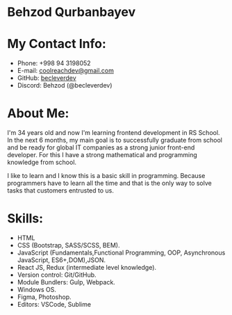 # Behzod Qurbanbayev
# My Contact Info:
* Phone: +998 94 3198052
* E-mail: [coolreachdev@gmail.com](coolreachdev@gmail.com)
* GitHub: [becleverdev](https://github.com/becleverdev)
* Discord: Behzod (@becleverdev)
# About Me:
I'm 34 years old and now I'm learning frontend development in RS School. In the next 6 months, my main goal is to successfully graduate from school and be ready for global IT companies as a strong junior front-end developer. For this I have a strong mathematical and programming knowledge from school. 

I like to learn and I know this is a basic skill in programming. Because programmers have to learn all the time and that is the only way to solve tasks that customers entrusted to us.
# Skills:
* HTML
* CSS (Bootstrap, SASS/SCSS, BEM).
* JavaScript (Fundamentals,Functional Programming, OOP, Asynchronous JavaScript, ES6+,DOM),JSON.
* React JS, Redux (intermediate level knowledge).
* Version control: Git/GitHub.
* Module Bundlers: Gulp, Webpack.
* Windows OS.
* Figma, Photoshop.
* Editors: VSCode, Sublime